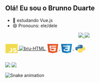 ## Olá! Eu sou o Brunno Duarte

- 🌱 estudando Vue.js
- 😄 Pronouns: ele/dele

<div align="center">
  <a href="https://github.com/BrunnoDC">
  <img height="180em" src="https://github-readme-stats.vercel.app/api?username=BrunnoDC&show_icons=true&theme=dracula&include_all_commits=true&count_private=true"/>
  <img height="180em" src="https://github-readme-stats.vercel.app/api/top-langs/?username=BrunnoDC&layout=compact&langs_count=7&theme=dracula"/>
</div>

<div style="display: inline_block"><br>
  <img align="center" alt="Rafa-Js" height="30" width="40" src="https://raw.githubusercontent.com/devicons/devicon/master/icons/javascript/javascript-plain.svg">
   
  <img  align="center" alt="bru-HTML" height="30" width="40" src="https://img.icons8.com/color/344/vue-js.png" />        
  <img align="center" alt="bru-HTML" height="30" width="40" src="https://raw.githubusercontent.com/devicons/devicon/master/icons/html5/html5-original.svg">
  <img align="center" alt="bru-CSS" height="30" width="40" src="https://raw.githubusercontent.com/devicons/devicon/master/icons/css3/css3-original.svg">
  <img align="center" alt="bru-Python" height="30" width="40" src="https://raw.githubusercontent.com/devicons/devicon/master/icons/python/python-original.svg">
  
</div>

##

<div> 
  
 <a href="https://instagram.com/brunnoo.dc/" target="_blank"><img src="https://img.shields.io/badge/-Instagram-%23E4405F?style=for-the-badge&logo=instagram&logoColor=white" target="_blank"></a>
 <a href = "brunnodc05@gmail.com"><img src="https://img.shields.io/badge/-Gmail-%23333?style=for-the-badge&logo=gmail&logoColor=white" target="_blank"></a>
 
 ![Snake animation](https://github.com/BrunnoDC/BrunnoDC/blob/output/github-contribution-grid-snake.svg)
 
 
</div>
